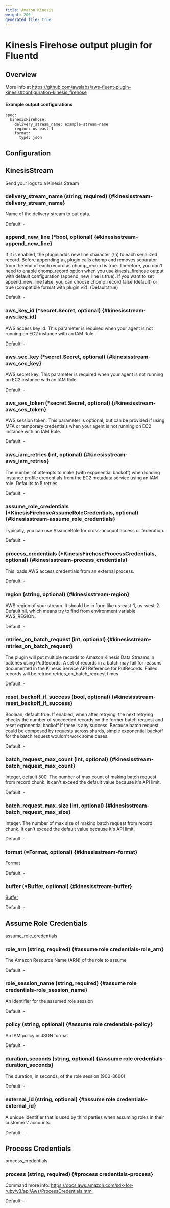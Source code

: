 ```yaml
---
title: Amazon Kinesis
weight: 200
generated_file: true
---
```


# Kinesis Firehose output plugin for Fluentd
## Overview
  More info at https://github.com/awslabs/aws-fluent-plugin-kinesis#configuration-kinesis_firehose

 #### Example output configurations
 ```
 spec:
   kinesisFirehose:
     delivery_stream_name: example-stream-name
     region: us-east-1
     format:
       type: json
 ```

## Configuration
## KinesisStream

Send your logs to a Kinesis Stream

### delivery_stream_name (string, required) {#kinesisstream-delivery_stream_name}

Name of the delivery stream to put data. 

Default: -

### append_new_line (*bool, optional) {#kinesisstream-append_new_line}

If it is enabled, the plugin adds new line character (\n) to each serialized record. Before appending \n, plugin calls chomp and removes separator from the end of each record as chomp_record is true. Therefore, you don't need to enable chomp_record option when you use kinesis_firehose output with default configuration (append_new_line is true). If you want to set append_new_line false, you can choose chomp_record false (default) or true (compatible format with plugin v2). (Default:true) 

Default: -

### aws_key_id (*secret.Secret, optional) {#kinesisstream-aws_key_id}

AWS access key id. This parameter is required when your agent is not running on EC2 instance with an IAM Role. 

Default: -

### aws_sec_key (*secret.Secret, optional) {#kinesisstream-aws_sec_key}

AWS secret key. This parameter is required when your agent is not running on EC2 instance with an IAM Role. 

Default: -

### aws_ses_token (*secret.Secret, optional) {#kinesisstream-aws_ses_token}

AWS session token. This parameter is optional, but can be provided if using MFA or temporary credentials when your agent is not running on EC2 instance with an IAM Role. 

Default: -

### aws_iam_retries (int, optional) {#kinesisstream-aws_iam_retries}

The number of attempts to make (with exponential backoff) when loading instance profile credentials from the EC2 metadata service using an IAM role. Defaults to 5 retries. 

Default: -

### assume_role_credentials (*KinesisFirehoseAssumeRoleCredentials, optional) {#kinesisstream-assume_role_credentials}

Typically, you can use AssumeRole for cross-account access or federation. 

Default: -

### process_credentials (*KinesisFirehoseProcessCredentials, optional) {#kinesisstream-process_credentials}

This loads AWS access credentials from an external process. 

Default: -

### region (string, optional) {#kinesisstream-region}

AWS region of your stream. It should be in form like us-east-1, us-west-2. Default nil, which means try to find from environment variable AWS_REGION. 

Default: -

### retries_on_batch_request (int, optional) {#kinesisstream-retries_on_batch_request}

The plugin will put multiple records to Amazon Kinesis Data Streams in batches using PutRecords. A set of records in a batch may fail for reasons documented in the Kinesis Service API Reference for PutRecords. Failed records will be retried retries_on_batch_request times 

Default: -

### reset_backoff_if_success (bool, optional) {#kinesisstream-reset_backoff_if_success}

Boolean, default true. If enabled, when after retrying, the next retrying checks the number of succeeded records on the former batch request and reset exponential backoff if there is any success. Because batch request could be composed by requests across shards, simple exponential backoff for the batch request wouldn't work some cases. 

Default: -

### batch_request_max_count (int, optional) {#kinesisstream-batch_request_max_count}

Integer, default 500. The number of max count of making batch request from record chunk. It can't exceed the default value because it's API limit. 

Default: -

### batch_request_max_size (int, optional) {#kinesisstream-batch_request_max_size}

Integer. The number of max size of making batch request from record chunk. It can't exceed the default value because it's API limit. 

Default: -

### format (*Format, optional) {#kinesisstream-format}

[Format](../format/) 

Default: -

### buffer (*Buffer, optional) {#kinesisstream-buffer}

[Buffer](../buffer/) 

Default: -


## Assume Role Credentials

assume_role_credentials

### role_arn (string, required) {#assume role credentials-role_arn}

The Amazon Resource Name (ARN) of the role to assume 

Default: -

### role_session_name (string, required) {#assume role credentials-role_session_name}

An identifier for the assumed role session 

Default: -

### policy (string, optional) {#assume role credentials-policy}

An IAM policy in JSON format 

Default: -

### duration_seconds (string, optional) {#assume role credentials-duration_seconds}

The duration, in seconds, of the role session (900-3600) 

Default: -

### external_id (string, optional) {#assume role credentials-external_id}

A unique identifier that is used by third parties when assuming roles in their customers' accounts. 

Default: -


## Process Credentials

process_credentials

### process (string, required) {#process credentials-process}

Command more info: https://docs.aws.amazon.com/sdk-for-ruby/v3/api/Aws/ProcessCredentials.html 

Default: -



